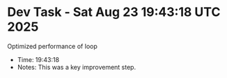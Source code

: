 # Dev Task - Sat Aug 23 19:43:18 UTC 2025
Optimized performance of loop
- Time: 19:43:18
- Notes: This was a key improvement step.

